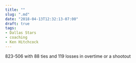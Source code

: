 ```yaml
---
title: ""
slug: ".md"
date: "2018-04-13T12:32:13-07:00"
draft: true
tags:
- Dallas Stars
- coaching
- Ken Hitchcock
---
```


823-506 with 88 ties and 119 losses in overtime or a shootout